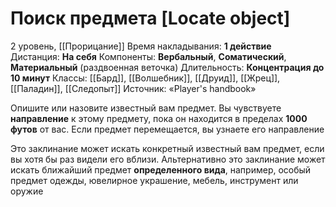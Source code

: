 # Поиск предмета [Locate object]
2 уровень, [[Прорицание]]
Время накладывания: **1 действие**
Дистанция: **На себя**
Компоненты: **Вербальный**, **Соматический**, **Материальный** (раздвоенная веточка)
Длительность: **Концентрация до 10 минут**
Классы: [[Бард]], [[Волшебник]], [[Друид]], [[Жрец]], [[Паладин]], [[Следопыт]]
Источник: «Player's handbook»

Опишите или назовите известный вам предмет. Вы чувствуете **направление** к этому предмету, пока он находится в пределах **1000 футов** от вас. Если предмет перемещается, вы узнаете его направление

Это заклинание может искать конкретный известный вам предмет, если вы хотя бы раз видели его вблизи. Альтернативно это заклинание может искать ближайший предмет **определенного вида**, например, особый предмет одежды, ювелирное украшение, мебель, инструмент или оружие